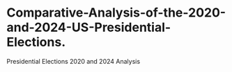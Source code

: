 # Comparative-Analysis-of-the-2020-and-2024-US-Presidential-Elections.
Presidential Elections 2020 and 2024 Analysis
